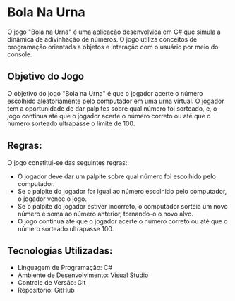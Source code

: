 # Bola Na Urna

O jogo "Bola na Urna" é uma aplicação desenvolvida em C# que simula a dinâmica de adivinhação de números. 
O jogo utiliza conceitos de programação orientada a objetos e interação com o usuário por meio do console.

## Objetivo do Jogo

O objetivo do jogo "Bola na Urna" é que o jogador acerte o número escolhido aleatoriamente pelo computador em uma urna virtual.
O jogador tem a oportunidade de dar palpites sobre qual número foi sorteado, e, o jogo continua até que o jogador acerte o número correto ou até que o número sorteado ultrapasse o limite de 100.

## Regras:
O jogo constitui-se das seguintes regras:
- O jogador deve dar um palpite sobre qual número foi escolhido pelo computador.
- Se o palpite do jogador for igual ao número escolhido pelo computador, o jogador vence o jogo.
- Se o palpite do jogador estiver incorreto, o computador sorteia um novo número e soma ao número anterior, tornando-o o novo alvo.
- O jogo continua até que o jogador acerte o número correto ou até que o número sorteado ultrapasse 100.

## Tecnologias Utilizadas:
- Linguagem de Programação: C#
- Ambiente de Desenvolvimento: Visual Studio
- Controle de Versão: Git
- Repositório: GitHub
